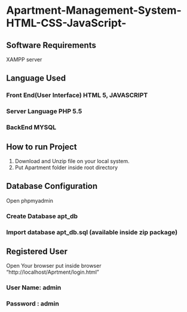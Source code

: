 # Apartment-Management-System-HTML-CSS-JavaScript-
## Software Requirements
XAMPP server
## Language Used
### Front End(User Interface) HTML 5, JAVASCRIPT
### Server Language PHP 5.5
### BackEnd MYSQL
## How to run Project
1. Download and Unzip file on your local system.
2. Put Apartment folder inside root directory
## Database Configuration
Open phpmyadmin
### Create Database apt_db
### Import database apt_db.sql (available inside zip package)

## Registered User
Open Your browser put inside browser “http://localhost/Aprtment/login.html”
### User Name: admin
### Password : admin
